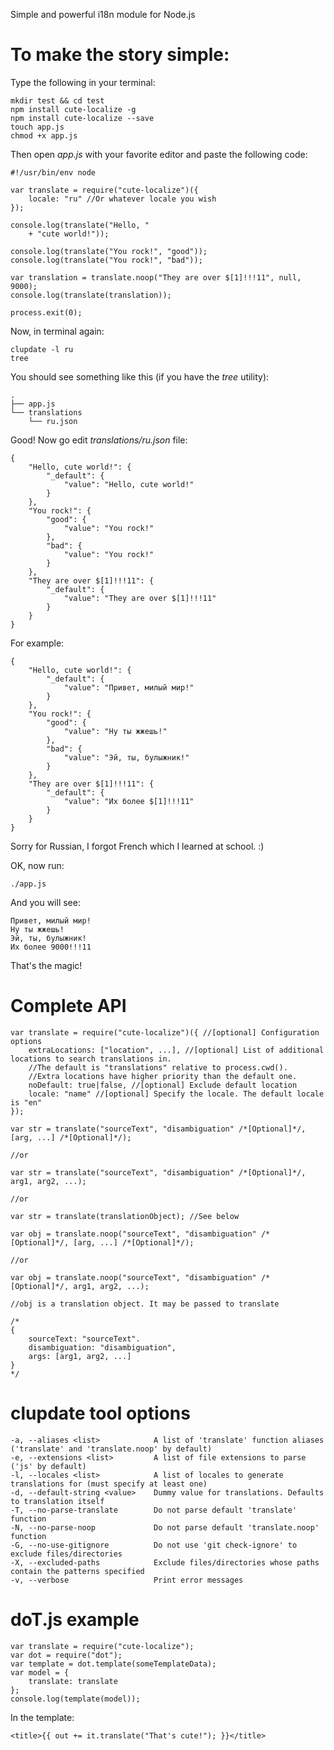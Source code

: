 Simple and powerful i18n module for Node.js


To make the story simple:
=========================

Type the following in your terminal:

```
mkdir test && cd test
npm install cute-localize -g
npm install cute-localize --save
touch app.js
chmod +x app.js
```

Then open *app.js* with your favorite editor and paste the following code:

```
#!/usr/bin/env node

var translate = require("cute-localize")({
    locale: "ru" //Or whatever locale you wish
});

console.log(translate("Hello, "
    + "cute world!"));

console.log(translate("You rock!", "good"));
console.log(translate("You rock!", "bad"));

var translation = translate.noop("They are over $[1]!!!11", null, 9000);
console.log(translate(translation));

process.exit(0);
```

Now, in terminal again:

```
clupdate -l ru
tree
```

You should see something like this (if you have the *tree* utility):

```
.
├── app.js
└── translations
    └── ru.json
```

Good! Now go edit *translations/ru.json* file:

```
{
    "Hello, cute world!": {
        "_default": {
            "value": "Hello, cute world!"
        }
    },
    "You rock!": {
        "good": {
            "value": "You rock!"
        },
        "bad": {
            "value": "You rock!"
        }
    },
    "They are over $[1]!!!11": {
        "_default": {
            "value": "They are over $[1]!!!11"
        }
    }
}
```

For example:

```
{
    "Hello, cute world!": {
        "_default": {
            "value": "Привет, милый мир!"
        }
    },
    "You rock!": {
        "good": {
            "value": "Ну ты жжешь!"
        },
        "bad": {
            "value": "Эй, ты, булыжник!"
        }
    },
    "They are over $[1]!!!11": {
        "_default": {
            "value": "Их более $[1]!!!11"
        }
    }
}
```

Sorry for Russian, I forgot French which I learned at school. :)

OK, now run:

```
./app.js
```

And you will see:
```
Привет, милый мир!
Ну ты жжешь!
Эй, ты, булыжник!
Их более 9000!!!11
```

That's the magic!

Complete API
============

```
var translate = require("cute-localize")({ //[optional] Configuration options
    extraLocations: ["location", ...], //[optional] List of additional locations to search translations in.
    //The default is "translations" relative to process.cwd().
    //Extra locations have higher priority than the default one.
    noDefault: true|false, //[optional] Exclude default location
    locale: "name" //[optional] Specify the locale. The default locale is "en"
});
```

```
var str = translate("sourceText", "disambiguation" /*[Optional]*/, [arg, ...] /*[Optional]*/);

//or

var str = translate("sourceText", "disambiguation" /*[Optional]*/, arg1, arg2, ...);

//or

var str = translate(translationObject); //See below
```

```
var obj = translate.noop("sourceText", "disambiguation" /*[Optional]*/, [arg, ...] /*[Optional]*/);

//or

var obj = translate.noop("sourceText", "disambiguation" /*[Optional]*/, arg1, arg2, ...);

//obj is a translation object. It may be passed to translate

/*
{
    sourceText: "sourceText".
    disambiguation: "disambiguation",
    args: [arg1, arg2, ...]
}
*/
```

clupdate tool options
=====================

```
-a, --aliases <list>            A list of 'translate' function aliases ('translate' and 'translate.noop' by default)
-e, --extensions <list>         A list of file extensions to parse ('js' by default)
-l, --locales <list>            A list of locales to generate translations for (must specify at least one)
-d, --default-string <value>    Dummy value for translations. Defaults to translation itself
-T, --no-parse-translate        Do not parse default 'translate' function
-N, --no-parse-noop             Do not parse default 'translate.noop' function
-G, --no-use-gitignore          Do not use 'git check-ignore' to exclude files/directories
-X, --excluded-paths            Exclude files/directories whose paths contain the patterns specified
-v, --verbose                   Print error messages
```

doT.js example
==============

```
var translate = require("cute-localize");
var dot = require("dot");
var template = dot.template(someTemplateData);
var model = {
    translate: translate
};
console.log(template(model));
```

In the template:

```
<title>{{ out += it.translate("That's cute!"); }}</title>
```
